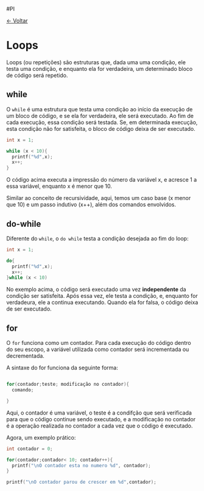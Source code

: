 #PI 

[<- Voltar](./Menu.md)

# Loops

Loops (ou repetições) são estruturas que, dada uma uma condição, ele testa uma condição, e enquanto ela for verdadeira, um determinado bloco de código será repetido.

## while

O ```while``` é uma estrutura que testa uma condição ao início da execução de um bloco de código, e se ela for verdadeira, ele será executado. Ao fim de cada execução, essa condição será testada. Se, em determinada execução, esta condição não for satisfeita, o bloco de código deixa  de ser executado.

```c
int x = 1;

while (x < 10){
  printf("%d",x);
  x++;
}
```
O código acima executa a impressão do número da variável x, e acresce 1 a essa variável, enquanto x é menor que 10.

Similar ao conceito de recursividade, aqui, temos um caso base (x menor que 10) e um passo indutivo (x++), além dos comandos envolvidos.

## do-while

Diferente do ```while```, o ```do while``` testa a condição desejada ao fim do loop:

```c
int x = 1;

do{
  printf("%d",x);
  x++;
}while (x < 10)
```

No exemplo acima, o código será executado uma vez **independente** da condição ser satisfeita. Após essa vez, ele testa a condição, e, enquanto for verdadeura, ele a continua executando. Quando ela for falsa, o código deixa de ser executado.

## for

O ```for``` funciona como um contador. Para cada execução do código dentro do seu escopo, a variável utilizada como contador será incrementada ou decrementada.

A sintaxe do for funciona da seguinte forma:

```c

for(contador;teste; modificação no contador){
  comando;

}
```
Aqui, o contador é uma variável, o teste é a condifção que será verificada para que o código continue sendo executado, e a modificação no contador é a operação realizada no contador a cada vez que o código é executado.

Agora, um exemplo prático:

```c
int contador = 0;

for(contador;contador< 10; contador++){
  printf("\nO contador esta no numero %d", contador);
}

printf("\nO contador parou de crescer em %d",contador);
```


